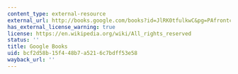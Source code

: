 ```yaml
---
content_type: external-resource
external_url: http://books.google.com/books?id=JlRK0tfulkwC&pg=PAfrontcover
has_external_license_warning: true
license: https://en.wikipedia.org/wiki/All_rights_reserved
status: ''
title: Google Books
uid: bcf2d58b-15f4-48b7-a521-6c7bdff53e58
wayback_url: ''
---
```

